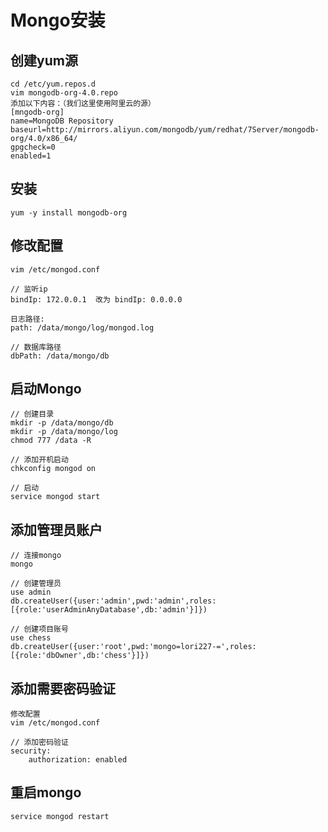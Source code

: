 # Mongo安装

## 创建yum源

	cd /etc/yum.repos.d 
	vim mongodb-org-4.0.repo 
	添加以下内容：（我们这里使用阿里云的源）
	[mngodb-org]
	name=MongoDB Repository
	baseurl=http://mirrors.aliyun.com/mongodb/yum/redhat/7Server/mongodb-org/4.0/x86_64/
	gpgcheck=0
	enabled=1

## 安装

	yum -y install mongodb-org

## 修改配置
	
	vim /etc/mongod.conf
	
	// 监听ip
	bindIp: 172.0.0.1  改为 bindIp: 0.0.0.0

	日志路径:
	path: /data/mongo/log/mongod.log

	// 数据库路径
  	dbPath: /data/mongo/db


## 启动Mongo
	
	// 创建目录
	mkdir -p /data/mongo/db
	mkdir -p /data/mongo/log
	chmod 777 /data -R

	// 添加开机启动
	chkconfig mongod on

	// 启动
	service mongod start

## 添加管理员账户

	// 连接mongo
	mongo

	// 创建管理员
	use admin
	db.createUser({user:'admin',pwd:'admin',roles:[{role:'userAdminAnyDatabase',db:'admin'}]})

	// 创建项目账号
	use chess
	db.createUser({user:'root',pwd:'mongo=lori227-=',roles:[{role:'dbOwner',db:'chess'}]})   

## 添加需要密码验证

	修改配置
	vim /etc/mongod.conf

	// 添加密码验证
	security:
  		authorization: enabled

## 重启mongo

	service mongod restart
	
